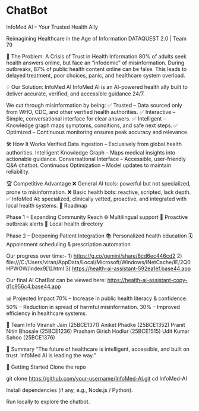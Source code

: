 # ChatBot
InfoMed AI – Your Trusted Health Ally

Reimagining Healthcare in the Age of Information
DATAQUEST 2.0 | Team 79

🚨 The Problem: A Crisis of Trust in Health Information
80% of adults seek health answers online, but face an “infodemic” of misinformation.
During outbreaks, 87% of public health content online can be false.
This leads to delayed treatment, poor choices, panic, and healthcare system overload.

💡 Our Solution: InfoMed AI
InfoMed AI is an AI-powered health ally built to deliver accurate, verified, and accessible guidance 24/7.

We cut through misinformation by being:
✅ Trusted – Data sourced only from WHO, CDC, and other verified health authorities.
✅ Interactive – Simple, conversational interface for clear answers.
✅ Intelligent – Knowledge graph maps symptoms, conditions, and safe next steps.
✅ Optimized – Continuous monitoring ensures peak accuracy and relevance.

🛠️ How It Works
Verified Data Ingestion – Exclusively from global health authorities.
Intelligent Knowledge Graph – Maps medical insights into actionable guidance.
Conversational Interface – Accessible, user-friendly Q&A chatbot.
Continuous Optimization – Model updates to maintain reliability.

🏆 Competitive Advantage
❌ General AI tools: powerful but not specialized, prone to misinformation.
❌ Basic health bots: reactive, scripted, lack depth.
✅ InfoMed AI: specialized, clinically vetted, proactive, and integrated with local health systems.
📍 Roadmap

Phase 1 – Expanding Community Reach
🌐 Multilingual support
📢 Proactive outbreak alerts
🏥 Local health directory

Phase 2 – Deepening Patient Integration
📚 Personalized health education
🗓️ Appointment scheduling & prescription automation

Our progress over time:- 1) https://g.co/gemini/share/8cd6ec446cd2
                         2) file:///C:/Users/viran/AppData/Local/Microsoft/Windows/INetCache/IE/2Q0HPWOW/index9[1].html
                         3) https://health-ai-assistant-592ea1ef.base44.app 

Our final AI ChatBot can be viewed here: https://health-ai-assistant-copy-d1c956c4.base44.app

📊 Projected Impact
70% – Increase in public health literacy & confidence.
50% – Reduction in spread of harmful misinformation.
30% – Improved efficiency in healthcare systems.

👥 Team Info
Viransh Jain (25BCE1371)
Aniket Phadke (25BCE1352)
Pranit Nitin Bhosale (25BCE1236)
Prasham Girish Hodlur (25BCE1515)
Udit Kumar Sahoo (25BCE1376)

🚀 Summary
“The future of healthcare is intelligent, accessible, and built on trust.
InfoMed AI is leading the way.”

📌 Getting Started
Clone the repo

git clone https://github.com/your-username/InfoMed-AI.git
cd InfoMed-AI


Install dependencies (if any, e.g., Node.js / Python).

Run locally to explore the chatbot.
